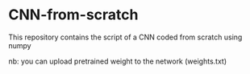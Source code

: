 # CNN-from-scratch
This repository contains the script of a CNN  coded from scratch using numpy

nb: you can upload pretrained weight to the network (weights.txt)
